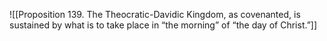 ![[Proposition 139. The Theocratic-Davidic Kingdom, as covenanted, is sustained by what is to take place in “the morning” of “the day of Christ.”]]